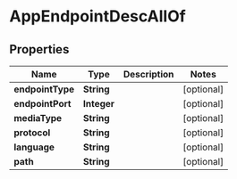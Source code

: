 

# AppEndpointDescAllOf


## Properties

| Name | Type | Description | Notes |
|------------ | ------------- | ------------- | -------------|
|**endpointType** | **String** |  |  [optional] |
|**endpointPort** | **Integer** |  |  [optional] |
|**mediaType** | **String** |  |  [optional] |
|**protocol** | **String** |  |  [optional] |
|**language** | **String** |  |  [optional] |
|**path** | **String** |  |  [optional] |



